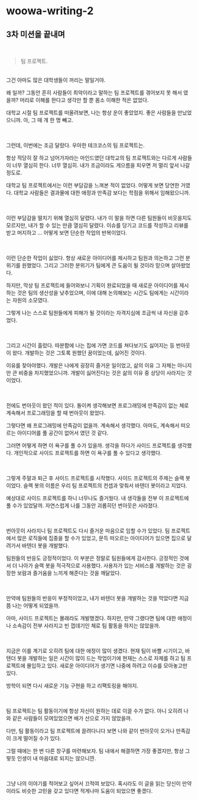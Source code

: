 # woowa-writing-2

## 3차 미션을 끝내며
<br>

> 팀 프로젝트.

<br>
그건 아마도 많은 대학생들이 꺼리는 말일거야.

왜 일까? 그동안 흔히 사람들이 최악이라고 말하는 팀 프로젝트를 겪어보지 못 해서 였을까? 머리로 이해를 한다고 생각만 할 뿐 몸소 이해한 적은 없었다.

대학교 시절 팀 프로젝트를 떠올려보면, 나는 항상 운이 좋았었지. 좋은 사람들을 만났었으니까. 아, 그 때 걔 한 명 빼고.
<br><br><br>

그런데, 이번에는 조금 달랐다. 우아한 테크코스의 팀 프로젝트는.

항상 적당히 잘 하고 넘어가자라는 마인드였던 대학교의 팀 프로젝트와는 다르게 사람들이 너무 열심히 한다. 너무 열심히. 내가 조금이라도 게으름을 피우면 저 멀리 앞서 나갈 정도로.

대학교 팀 프로젝트에서는 이런 부담감을 느껴본 적이 없었다. 어떻게 보면 당연한 거였다. 대학교 사람들은 결과물에 대한 애정과 만족감 보다는 학점을 위해서 임해왔으니까.
<br><br><br>

이런 부담감을 떨치기 위해 열심히 달렸다. 내가 이 말을 하면 다른 팀원들이 비웃을지도 모르지만, 내가 할 수 있는 만큼 열심히 달렸다. 이슈를 당기고 코드를 작성하고 리뷰를 받고 머지하고 ... 어떻게 보면 단순한 작업의 반복이었다.
<br><br><br>

이런 단순한 작업이 싫었다. 항상 새로운 아이디어를 제시하고 팀원과 의논하고 그런 분위기를 원했었다.  그리고 그러한 분위기가 팀에게 큰 도움이 될 것이라 믿으며 살아왔었다.

하지만, 막상 팀 프로젝트에 들어와보니 기획이 완료되었을 때 새로운 아이디어를 제시하는 것은 팀의 생산성을 낮추었으며, 이에 대해 논의해보는 시간도 팀에게는 시간이라는 자원의 소모였다.

그렇게 나는 스스로 팀원들에게 피해가 될 것이라는 자격지심에 조금씩 내 자신을 감추었다.
<br><br><br>

그리고 시간이 흘렀다. 따분함에 나는 집에 가면 코드를 쳐다보기도 싫어지는 등 번아웃이 왔다. 개발하는 것은 그토록 원했던 꿈이었는데, 싫어진 것이다.

이유를 찾아야했다. 개발은 나에게 굉장히 즐거운 일이었고, 삶의 이유 그 자체는 아니지만 큰 비중을 차지했었으니까. 개발이 싫어진다는 것은 삶의 이유 중 상당이 사라지는 것이었다.
<br><br><br>

전에도 번아웃이 왔던 적이 있다. 돌이켜 생각해보면 프로그래밍에 만족감이 없는 체로 계속해서 프로그래밍을 할 때 번아웃이 왔었다.

그렇다면 왜 프로그래밍에 만족감이 없을까. 계속해서 생각했다. 아마도, 계속해서 떠오르는 아이디어를 풀 공간이 없어서 였던 것 같다.

그러면 어떻게 하면 이 욕구를 풀 수가 있을까. 생각을 하다가 사이드 프로젝트를 생각했다. 개인적으로 사이드 프로젝트를 하면 이 욕구를 풀 수 있다고 생각했다.
<br><br><br>

그렇게 주말과 퇴근 후 사이드 프로젝트를 시작했다. 사이드 프로젝트의 주제는 슬랙 봇이었다. 슬랙 봇의 이름은 우리 팀 프로젝트의 컨셉과 맞춰서 바텐더 봇이라고 지었다.

예상대로 사이드 프로젝트를 하니 너무나도 즐거웠다. 내 생각들을 전부 이 프로젝트에 풀 수가 있었달까. 자연스럽게 나를 그동안 괴롭히던 번아웃은 사라졌다.
<br><br><br>

번아웃이 사라지니 팀 프로젝트도 다시 즐거운 마음으로 임할 수가 있었다. 팀 프로젝트에서 많은 로직들에 집중을 할 수가 있었고, 문득 떠오르는 아이디어가 있으면 집으로 달려가서 바텐더 봇을 개발했다.

팀원들의 반응도 긍정적이었다. 이 부분은 정말로 팀원들에게 감사한다. 긍정적인 것에서 더 나아가 슬랙 봇을 적극적으로 사용했다. 사용자가 있는 서비스를 개발하는 것은 굉장한 보람과 즐거움을 느끼게 해준다는 것을 깨달았다.
<br><br><br>

만약에 팀원들의 반응이 부정적이었고, 내가 바텐더 봇을 개발하는 것을 막았다면 지금쯤 나는 어떻게 되었을까.

아마, 사이드 프로젝트는 몰래라도 개발했겠다. 하지만, 만약 그랬다면 팀에 대한 애정이나 소속감이 전부 사라지고 빈 껍데기인 체로 팀 활동을 하지는 않았을까.
<br><br><br>

지금은 이를 계기로 오히려 팀에 대한 애정이 많이 생겼다. 현재 팀이 바쁠 시기이고, 바텐더 봇을 개발하는 일은 시간이 많이 드는 작업이기에 현재는 스스로 자제를 하고 팀 프로젝트에 몰입하고 있다. 새로운 아이디어가 생기면 나중에 하려고 이슈를 모아놓고만 있다.

방학이 되면 다시 새로운 기능 구현을 하고 리팩토링을 해야지.
<br><br><br>

팀 프로젝트는 팀 활동이기에 항상 자신이 원하는 데로 이끌 수가 없다. 아니 오히려 나와 같은 사람들이 모여있었으면 배가 산으로 가지 않았을까.

다만, 팀 활동이라고 팀 프로젝트에 끌려다니다 보면 나와 같이 번아웃이 오거나 만족감이 크게 떨어질 수가 있다.

그럴 때에는 한 번 다른 창구를 마련해보자. 팀 내에서 해결하면 가장 좋겠지만, 항상 그렇듯 인생이 내 마음대로 되지는 않으니깐.
<br><br><br>

그냥 나의 이야기를 적어보고 싶어서 끄적여 보았다. 혹시라도 이 글을 읽는 당신이 만약이라도 비슷한 고민을 갖고 있다면 적게나마 도움이 되었으면 좋겠다.
